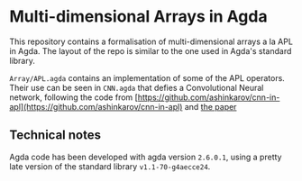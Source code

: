 Multi-dimensional Arrays in Agda
================================


This repository contains a formalisation of multi-dimensional
arrays a la APL in Agda.  The layout of the repo is similar to
the one used in Agda's standard library.

`Array/APL.agda` contains an implementation of some of the APL
operators.  Their use can be seen in `CNN.agda` that defies a
Convolutional Neural network, following the code from
[https://github.com/ashinkarov/cnn-in-apl](https://github.com/ashinkarov/cnn-in-apl)
and [the paper](https://dl.acm.org/citation.cfm?id=3329960)

Technical notes
---------------

Agda code has been developed with agda version `2.6.0.1`, using
a pretty late version of the standard library `v1.1-70-g4aecce24`.


